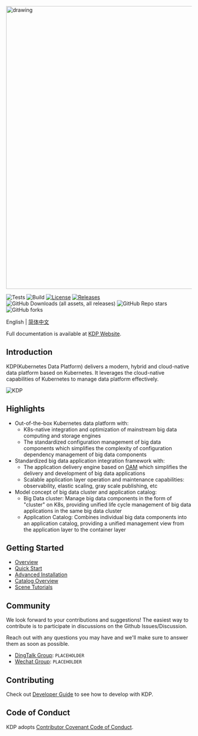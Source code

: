 <img src="https://linktime-public.oss-cn-qingdao.aliyuncs.com/linktime-homepage/kdp/kdp-logo.png" alt="drawing" width="1024" height="768"/>

![Tests](https://github.com/linktimecloud/kubernetes-data-platform/actions/workflows/unit-test.yml/badge.svg)
![Build](https://github.com/linktimecloud/kubernetes-data-platform/actions/workflows/ci-build.yml/badge.svg)
[![License](https://img.shields.io/badge/License-Apache_2.0-blue.svg)](https://opensource.org/licenses/Apache-2.0)
[![Releases](https://img.shields.io/github/release/linktimecloud/kubernetes-data-platform/all.svg?style=flat-square)](https://github.com/linktimecloud/kubernetes-data-platform/releases)
![GitHub Downloads (all assets, all releases)](https://img.shields.io/github/downloads/linktimecloud/kubernetes-data-platform/total)
![GitHub Repo stars](https://img.shields.io/github/stars/linktimecloud/kubernetes-data-platform)
![GitHub forks](https://img.shields.io/github/forks/linktimecloud/kubernetes-data-platform)

English | [简体中文](./README_zh.md)

Full documentation is available at [KDP Website](https://linktimecloud.github.io/kubernetes-data-platform/).

## Introduction
KDP(Kubernetes Data Platform) delivers a modern, hybrid and cloud-native data platform based on Kubernetes. It leverages the cloud-native capabilities of Kubernetes to manage data platform effectively.

![KDP](https://linktime-public.oss-cn-qingdao.aliyuncs.com/linktime-homepage/kdp/kdp-archi-en.png)

## Highlights
* Out-of-the-box Kubernetes data platform with:
  * K8s-native integration and optimization of mainstream big data computing and storage engines
  * The standardized configuration management of big data components which simplifies the complexity of configuration dependency management of big data components
* Standardized big data application integration framework with:
  * The application delivery engine based on [OAM](https://oam.dev/) which simplifies the delivery and development of big data applications
  * Scalable application layer operation and maintenance capabilities: observability, elastic scaling, gray scale publishing, etc
* Model concept of big data cluster and application catalog:
  * Big Data cluster: Manage big data components in the form of "cluster" on K8s, providing unified life cycle management of big data applications in the same big data cluster
  * Application Catalog: Combines individual big data components into an application catalog, providing a unified management view from the application layer to the container layer

## Getting Started
* [Overview](./docs/en/getting-started/overview.md)
* [Quick Start](./docs/en/getting-started/quick-start.md)
* [Advanced Installation](./docs/en/getting-started/advanced-install.md)
* [Catalog Overview](./docs/en/catalog-overview/catalogs.md)
* [Scene Tutorials](./docs/en/user-tutorials/tutorials.md)

## Community
We look forward to your contributions and suggestions! The easiest way to contribute is to participate in discussions on the Github Issues/Discussion.

Reach out with any questions you may have and we'll make sure to answer them as soon as possible.
* [DingTalk Group](https://www.dingtalk.com/en): `PLACEHOLDER`
* [Wechat Group](https://www.wechat.com/en): `PLACEHOLDER`

## Contributing
Check out [Developer Guide](docs/en/developer-guide/developer-guide.md) to see how to develop with KDP.

## Code of Conduct
KDP adopts [Contributor Covenant Code of Conduct](https://www.contributor-covenant.org/).
